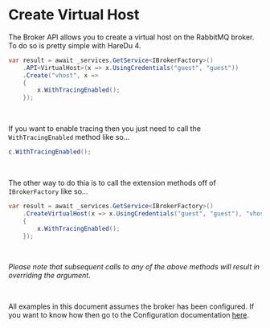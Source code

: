 # Create Virtual Host

The Broker API allows you to create a virtual host on the RabbitMQ broker. To do so is pretty simple with HareDu 4.

```c#
var result = await _services.GetService<IBrokerFactory>()
    .API<VirtualHost>(x => x.UsingCredentials("guest", "guest"))
    .Create("vhost", x =>
    {
        x.WithTracingEnabled();
    });
```
<br>

If you want to enable tracing then you just need to call the ```WithTracingEnabled``` method like so...

```c#
c.WithTracingEnabled();
```
<br>

The other way to do thia is to call the extension methods off of ```IBrokerFactory``` like so...

```c#
var result = await _services.GetService<IBrokerFactory>()
    .CreateVirtualHost(x => x.UsingCredentials("guest", "guest"), "vhost", x =>
    {
        x.WithTracingEnabled();
    });
```

<br>

*Please note that subsequent calls to any of the above methods will result in overriding the argument.*

<br>

All examples in this document assumes the broker has been configured. If you want to know how then go to the Configuration documentation [here](https://github.com/ahives/HareDu3/blob/master/docs/configuration.md).

